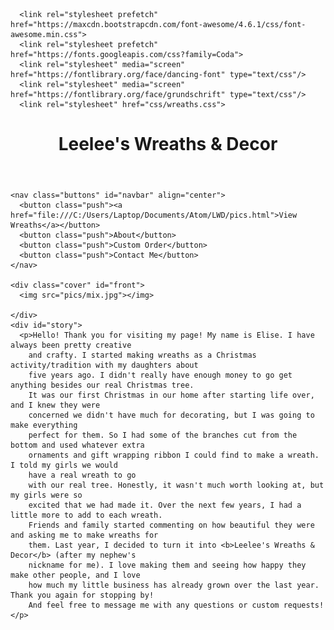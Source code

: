 <!DOCTYPE html>
<html lang="en">

  <head>
    <meta charset="utf-8"/>
    <title>LeeLees Wreaths</title>

      <link rel="stylesheet prefetch" href="https://maxcdn.bootstrapcdn.com/font-awesome/4.6.1/css/font-awesome.min.css">
      <link rel="stylesheet prefetch" href="https://fonts.googleapis.com/css?family=Coda">
      <link rel="stylesheet" media="screen" href="https://fontlibrary.org/face/dancing-font" type="text/css"/>
      <link rel="stylesheet" media="screen" href="https://fontlibrary.org/face/grundschrift" type="text/css"/>
      <link rel="stylesheet" href="css/wreaths.css">

  </head>

  <body>
    <header>
      <h1 align="center">Leelee's Wreaths & Decor</h1>
    </header>

    <nav class="buttons" id="navbar" align="center">
      <button class="push"><a href="file:///C:/Users/Laptop/Documents/Atom/LWD/pics.html">View Wreaths</a></button>
      <button class="push">About</button>
      <button class="push">Custom Order</button>
      <button class="push">Contact Me</button>
    </nav>

    <div class="cover" id="front">
      <img src="pics/mix.jpg"></img>

    </div>
    <div id="story">
      <p>Hello! Thank you for visiting my page! My name is Elise. I have always been pretty creative
        and crafty. I started making wreaths as a Christmas activity/tradition with my daughters about
        five years ago. I didn't really have enough money to go get anything besides our real Christmas tree.
        It was our first Christmas in our home after starting life over, and I knew they were
        concerned we didn't have much for decorating, but I was going to make everything
        perfect for them. So I had some of the branches cut from the bottom and used whatever extra
        ornaments and gift wrapping ribbon I could find to make a wreath. I told my girls we would
        have a real wreath to go
        with our real tree. Honestly, it wasn't much worth looking at, but my girls were so
        excited that we had made it. Over the next few years, I had a little more to add to each wreath.
        Friends and family started commenting on how beautiful they were and asking me to make wreaths for
        them. Last year, I decided to turn it into <b>Leelee's Wreaths & Decor</b> (after my nephew's
        nickname for me). I love making them and seeing how happy they make other people, and I love
        how much my little business has already grown over the last year. Thank you again for stopping by!
        And feel free to message me with any questions or custom requests! </p>

  </body>
</html>

